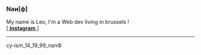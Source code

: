 ### **Naи[ф]**
My name is Leo, I'm a Web dev living in brussels !   
[[ **Instagram** ]](https://www.instagram.com/_nonobstant)

---

cy-ism_14_19_99_nanФ
